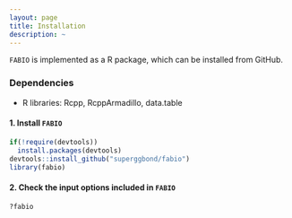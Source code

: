 ```yaml
---
layout: page
title: Installation
description: ~
---
```


`FABIO` is implemented as a R package, which can be installed from GitHub.

### Dependencies 
* R libraries: Rcpp, RcppArmadillo, data.table

#### 1. Install `FABIO`
```r
if(!require(devtools))
  install.packages(devtools)
devtools::install_github("superggbond/fabio")
library(fabio)
```
#### 2. Check the input options included in `FABIO`
```r
?fabio
```
